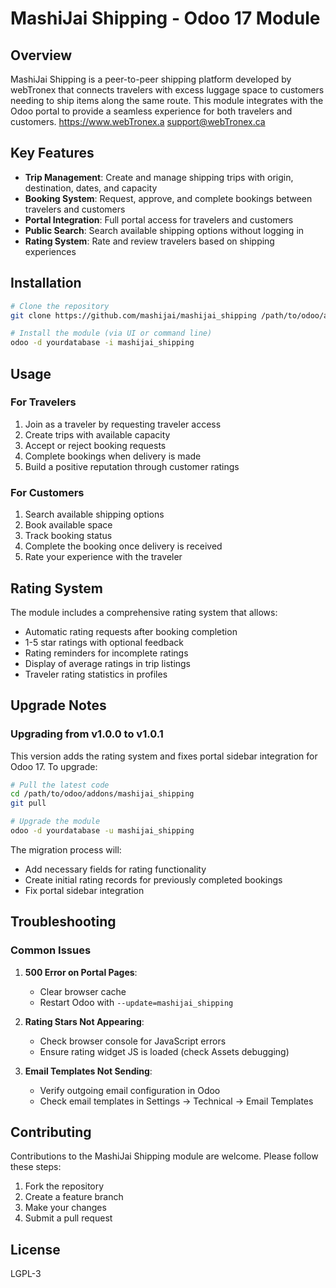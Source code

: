 # MashiJai Shipping - Odoo 17 Module

## Overview

MashiJai Shipping is a peer-to-peer shipping platform developed by webTronex that connects travelers with excess luggage space to customers needing to ship items along the same route. This module integrates with the Odoo portal to provide a seamless experience for both travelers and customers.
https://www.webTronex.a
support@webTronex.ca

## Key Features

- **Trip Management**: Create and manage shipping trips with origin, destination, dates, and capacity
- **Booking System**: Request, approve, and complete bookings between travelers and customers
- **Portal Integration**: Full portal access for travelers and customers
- **Public Search**: Search available shipping options without logging in
- **Rating System**: Rate and review travelers based on shipping experiences

## Installation

```bash
# Clone the repository
git clone https://github.com/mashijai/mashijai_shipping /path/to/odoo/addons/mashijai_shipping

# Install the module (via UI or command line)
odoo -d yourdatabase -i mashijai_shipping
```

## Usage

### For Travelers

1. Join as a traveler by requesting traveler access
2. Create trips with available capacity
3. Accept or reject booking requests
4. Complete bookings when delivery is made
5. Build a positive reputation through customer ratings

### For Customers

1. Search available shipping options
2. Book available space
3. Track booking status
4. Complete the booking once delivery is received
5. Rate your experience with the traveler

## Rating System

The module includes a comprehensive rating system that allows:

- Automatic rating requests after booking completion
- 1-5 star ratings with optional feedback
- Rating reminders for incomplete ratings
- Display of average ratings in trip listings
- Traveler rating statistics in profiles

## Upgrade Notes

### Upgrading from v1.0.0 to v1.0.1

This version adds the rating system and fixes portal sidebar integration for Odoo 17. To upgrade:

```bash
# Pull the latest code
cd /path/to/odoo/addons/mashijai_shipping
git pull

# Upgrade the module
odoo -d yourdatabase -u mashijai_shipping
```

The migration process will:
- Add necessary fields for rating functionality
- Create initial rating records for previously completed bookings
- Fix portal sidebar integration

## Troubleshooting

### Common Issues

1. **500 Error on Portal Pages**:
   - Clear browser cache
   - Restart Odoo with `--update=mashijai_shipping`

2. **Rating Stars Not Appearing**:
   - Check browser console for JavaScript errors
   - Ensure rating widget JS is loaded (check Assets debugging)

3. **Email Templates Not Sending**:
   - Verify outgoing email configuration in Odoo
   - Check email templates in Settings → Technical → Email Templates

## Contributing

Contributions to the MashiJai Shipping module are welcome. Please follow these steps:

1. Fork the repository
2. Create a feature branch
3. Make your changes
4. Submit a pull request

## License

LGPL-3